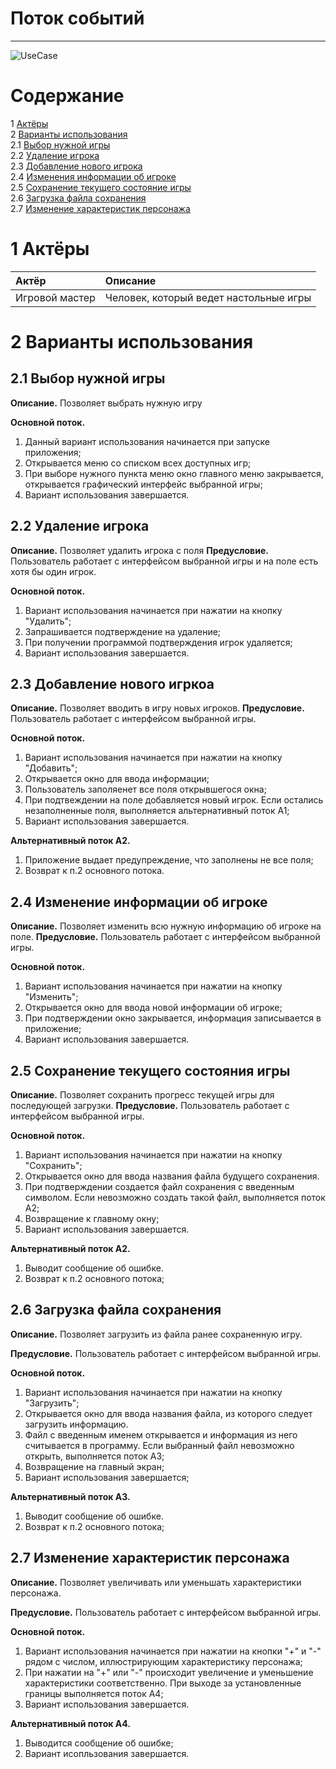 # Поток событий
---

![UseCase](https://raw.githubusercontent.com/Kiruga/Boardgame-Master/master/Images/Diagrams/Use%20Case%20Model.png)

# Содержание
1 [Актёры](#1) <br>
2 [Варианты использования](#2) <br>
2.1 [Выбор нужной игры](#2.1) <br>
2.2 [Удаление игрока](#2.2) <br>
2.3 [Добавление нового игрока](#2.3) <br>
2.4 [Изменения информации об игроке](#2.4) <br>
2.5 [Сохранение текущего состояние игры](#2.5) <br>
2.6 [Загрузка файла сохранения](#2.6) <br>
2.7 [Изменение характеристик персонажа](#2.7) <br>
<a name="1"/>

# 1 Актёры

| Актёр | Описание |
|:--|:--|
| Игровой мастер | Человек, который ведет настольные игры |

<a name="2"/>

# 2 Варианты использования

<a name="2.1"/>

## 2.1 Выбор нужной игры

**Описание.** Позволяет выбрать нужную игру

**Основной поток.**
1. Данный вариант использования начинается при запуске приложения;
2. Открывается меню со списком всех доступных игр;
2. При выборе нужного пункта меню окно главного меню закрывается, открывается графический интерфейс выбранной игры;
3. Вариант использования завершается.

<a name="2.2"/>

## 2.2 Удаление игрока

**Описание.** Позволяет удалить игрока с поля
**Предусловие.** Пользователь работает с интерфейсом выбранной игры и на поле есть хотя бы один игрок.

**Основной поток.**
1. Вариант использования начинается при нажатии на кнопку "Удалить";
2. Запрашивается подтверждение на удаление;
3. При получении программой подтверждения игрок удаляется;
4. Вариант использования завершается.

<a name="2.3"/>

## 2.3 Добавление нового игркоа

**Описание.** Позволяет вводить в игру новых игроков.
**Предусловие.** Пользователь работает с интерфейсом выбранной игры.

**Основной поток.**
1. Вариант использования начинается при нажатии на кнопку "Добавить";
2. Открывается окно для ввода информации;
3. Пользователь заполяенет все поля открывшегося окна;
4. При подтвеждении на поле добавляется новый игрок. Если остались незаполненные поля, выполняется альтернативный поток А1;
5. Вариант использования завершается.

**Альтернативный поток А2.**
1. Приложение выдает предупреждение, что заполнены не все поля;
2. Возврат к п.2 основного потока.

<a name="2.4"/>

## 2.4 Изменение информации об игроке

**Описание.** Позволяет изменить всю нужную информацию об игроке на поле.
**Предусловие.** Пользователь работает с интерфейсом выбранной игры.

**Основной поток.**
1. Вариант использования начинается при нажатии на кнопку "Изменить";
2. Открывается окно для ввода новой информации об игроке;
3. При подтверждении окно закрывается, информация записывается в приложение;
4. Вариант использования завершается.


<a name="2.5"/>

## 2.5 Сохранение текущего состояния игры

**Описание.** Позволяет сохранить прогресс текущей игры для последующей загрузки.
**Предусловие.** Пользователь работает с интерфейсом выбранной игры.

**Основной поток.**
1. Вариант использования начинается при нажатии на кнопку "Сохранить";
2. Открывается окно для ввода названия файла будущего сохранения.
3. При подтверждении создается файл сохранения с введенным символом. Если невозможно создать такой файл, выполняется поток А2;
4. Возвращение к главному окну;
5. Вариант использования завершается.

**Альтернативный поток А2.**
1. Выводит сообщение об ошибке.
2. Возврат к п.2 основного потока;


<a name="2.6"/>

## 2.6 Загрузка файла сохранения

**Описание.** Позволяет загрузить из файла ранее сохраненную игру.

**Предусловие.** Пользователь работает с интерфейсом выбранной игры.

**Основной поток.**
1. Вариант использования начинается при нажатии на кнопку "Загрузить";
2. Открывается окно для ввода названия файла, из которого следует загрузить информацию.
3. Файл с введенным именем открывается и информация из него считывается в программу. Если выбранный файл невозможно открыть, выполняется поток А3;
4. Возвращение на главный экран;
5. Вариант использования завершается;

**Альтернативный поток А3.**
1. Выводит сообщение об ошибке.
2. Возврат к п.2 основного потока;


<a name="2.7"/>

## 2.7 Изменение характеристик персонажа

**Описание.** Позволяет увеличивать или уменьшать характеристики персонажа.

**Предусловие.** Пользователь работает с интерфейсом выбранной игры.

**Основной поток.**
1. Вариант использования начинается при нажатии на кнопки "+" и "-" рядом с числом, иллюстрирующим характеристику персонажа;
2. При нажатии на "+" или "-" происходит увеличение и уменьшение характеристики соответственно. При выходе за установленные границы выполняется поток А4;
3. Вариант использования завершается.

**Альтернативный поток А4.**
1. Выводится сообщение об ошибке;
2. Вариант исопльзования завершается.
